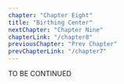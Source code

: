```yaml
---
chapter: "Chapter Eight"
title: "Birthing Center"
nextChapter: "Chapter Nine"
chapterLink: "/chapter8"
previousChapter: "Prev Chapter"
prevChapterLink: "/chapter7"
---
```


TO BE CONTINUED

